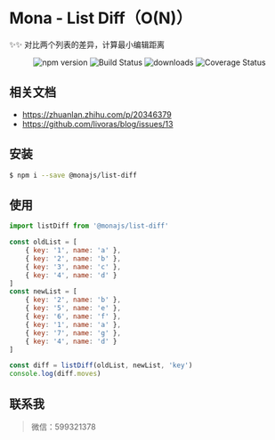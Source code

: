 # Mona - List Diff（O(N)）

✨✨ 对比两个列表的差异，计算最小编辑距离

<p align="center">
    <img src="https://img.shields.io/npm/v/@monajs/list-diff.svg?style=flat" alt="npm version" />
    <img src="https://travis-ci.org/youzan/@monajs/list-diff.svg?branch=master" alt="Build Status" />
    <img src="https://img.shields.io/npm/dm/@monajs/list-diff.svg" alt="downloads" />
    <img src="https://img.shields.io/codecov/c/github/youzan/list-diff/dev.svg" alt="Coverage Status" />
</p>

## 相关文档

* https://zhuanlan.zhihu.com/p/20346379
* https://github.com/livoras/blog/issues/13

## 安装

```bash
$ npm i --save @monajs/list-diff
```

## 使用

```js
import listDiff from '@monajs/list-diff'

const oldList = [
    { key: '1', name: 'a' },
    { key: '2', name: 'b' },
    { key: '3', name: 'c' },
    { key: '4', name: 'd' }
]
const newList = [
    { key: '2', name: 'b' },
    { key: '5', name: 'e' },
    { key: '6', name: 'f' },
    { key: '1', name: 'a' },
    { key: '7', name: 'g' },
    { key: '4', name: 'd' }
]

const diff = listDiff(oldList, newList, 'key')
console.log(diff.moves)
```

## 联系我
> 微信：599321378
